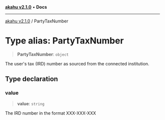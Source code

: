 [**akahu v2.1.0**](../README.md) • **Docs**

***

[akahu v2.1.0](../README.md) / PartyTaxNumber

# Type alias: PartyTaxNumber

> **PartyTaxNumber**: `object`

The user's tax (IRD) number as sourced from the connected institution.

## Type declaration

### value

> **value**: `string`

The IRD number in the format XXX-XXX-XXX
